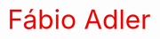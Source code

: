 <body bg="#fff">
    <div class="meu nome">
        <font size="40px" color="red font-family="Arial">Fábio Adler</font>
    </div>
</body>
